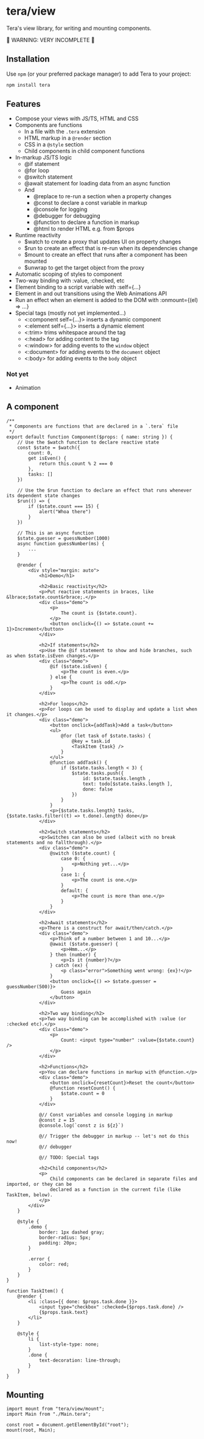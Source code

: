 # tera/view

Tera's view library, for writing and mounting components.

🚧 WARNING: VERY INCOMPLETE 🚧

## Installation

Use `npm` (or your preferred package manager) to add Tera to your project:

```bash
npm install tera
```

## Features

- Compose your views with JS/TS, HTML and CSS
- Components are functions
  - In a file with the `.tera` extension
  - HTML markup in a `@render` section
  - CSS in a `@style` section
  - Child components in child component functions
- In-markup JS/TS logic
  - @if statement
  - @for loop
  - @switch statement
  - @await statement for loading data from an async function
  - And
    - @replace to re-run a section when a property changes
    - @const to declare a const variable in markup
    - @console for logging
    - @debugger for debugging
    - @function to declare a function in markup
    - @html to render HTML e.g. from $props
- Runtime reactivity
  - $watch to create a proxy that updates UI on property changes
  - $run to create an effect that is re-run when its dependencies change
  - $mount to create an effect that runs after a component has been mounted
  - $unwrap to get the target object from the proxy
- Automatic scoping of styles to component
- Two-way binding with :value, :checked, etc
- Element binding to a script variable with :self={...}
- Element in and out transitions using the Web Animations API
- Run an effect when an element is added to the DOM with :onmount={(el) => ...}
- Special tags (mostly not yet implemented...)
  - <:component self={...}> inserts a dynamic component
  - <:element self={...}> inserts a dynamic element
  - <:trim> trims whitespace around the tag
  - <:head> for adding content to the <head> tag
  - <:window> for adding events to the `window` object
  - <:document> for adding events to the `document` object
  - <:body> for adding events to the `body` object

### Not yet

- Animation

## A component

```
/**
 * Components are functions that are declared in a `.tera` file
 */
export default function Component($props: { name: string }) {
    // Use the $watch function to declare reactive state
    const $state = $watch({
        count: 0,
        get isEven() {
            return this.count % 2 === 0
        },
        tasks: []
    })

    // Use the $run function to declare an effect that runs whenever its dependent state changes
    $run(() => {
        if ($state.count === 15) {
            alert("Whoa there")
        }
    })

    // This is an async function
    $state.guesser = guessNumber(1000)
    async function guessNumber(ms) {
        ...
    }

    @render {
        <div style="margin: auto">
            <h1>Demo</h1>

            <h2>Basic reactivity</h2>
            <p>Put reactive statements in braces, like &lbrace;$state.count&rbrace;.</p>
            <div class="demo">
                <p>
                    The count is {$state.count}.
                </p>
                <button onclick={() => $state.count += 1}>Increment</button>
            </div>

            <h2>If statements</h2>
            <p>Use the @if statement to show and hide branches, such as when $state.isEven changes.</p>
            <div class="demo">
                @if ($state.isEven) {
                    <p>The count is even.</p>
                } else {
                    <p>The count is odd.</p>
                }
            </div>

            <h2>For loops</h2>
            <p>For loops can be used to display and update a list when it changes.</p>
            <div class="demo">
                <button onclick={addTask}>Add a task</button>
                <ul>
                    @for (let task of $state.tasks) {
                        @key = task.id
                        <TaskItem {task} />
                    }
                </ul>
                @function addTask() {
                    if ($state.tasks.length < 3) {
                        $state.tasks.push({
                            id: $state.tasks.length ,
                            text: todo[$state.tasks.length ],
                            done: false
                        })
                    }
                }
                <p>{$state.tasks.length} tasks, {$state.tasks.filter((t) => t.done).length} done</p>
            </div>

            <h2>Switch statements</h2>
            <p>Switches can also be used (albeit with no break statements and no fallthrough).</p>
            <div class="demo">
                @switch ($state.count) {
                    case 0: {
                        <p>Nothing yet...</p>
                    }
                    case 1: {
                        <p>The count is one.</p>
                    }
                    default: {
                        <p>The count is more than one.</p>
                    }
                }
            </div>

            <h2>Await statements</h2>
            <p>There is a construct for await/then/catch.</p>
            <div class="demo">
                <p>Think of a number between 1 and 10...</p>
                @await ($state.guesser) {
                    <p>Hmm...</p>
                } then (number) {
                    <p>Is it {number}?</p>
                } catch (ex) {
                    <p class="error">Something went wrong: {ex}!</p>
                }
                <button onclick={() => $state.guesser = guessNumber(500)}>
                    Guess again
                </button>
            </div>

            <h2>Two way binding</h2>
            <p>Two way binding can be accomplished with :value (or :checked etc).</p>
            <div class="demo">
                <p>
                    Count: <input type="number" :value={$state.count} />
                </p>
            </div>

            <h2>Functions</h2>
            <p>You can declare functions in markup with @function.</p>
            <div class="demo">
                <button onclick={resetCount}>Reset the count</button>
                @function resetCount() {
                    $state.count = 0
                }
            </div>

            @// Const variables and console logging in markup
            @const z = 15
            @console.log(`const z is ${z}`)

            @// Trigger the debugger in markup -- let's not do this now!
            @// debugger

            @// TODO: Special tags

            <h2>Child components</h2>
            <p>
                Child components can be declared in separate files and imported, or they can be
                declared as a function in the current file (like TaskItem, below).
            </p>
        </div>
    }

    @style {
        .demo {
            border: 1px dashed gray;
            border-radius: 5px;
            padding: 20px;
        }

        .error {
            color: red;
        }
    }
}

function TaskItem() {
    @render {
        <li :class={{ done: $props.task.done }}>
            <input type="checkbox" :checked={$props.task.done} />
            {$props.task.text}
        </li>
    }

    @style {
        li {
            list-style-type: none;
        }
        .done {
            text-decoration: line-through;
        }
    }
}

```

## Mounting

```
import mount from "tera/view/mount";
import Main from "./Main.tera";

const root = document.getElementById("root");
mount(root, Main);
```
